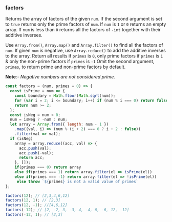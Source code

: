### factors

Returns the array of factors of the given `num`.
If the second argument is set to `true` returns only the prime factors of `num`.
If `num` is `1` or `0` returns an empty array.
If `num` is less than `0` returns all the factors of `-int` together with their additive inverses.

Use `Array.from()`, `Array.map()` and `Array.filter()` to find all the factors of `num`.
If given `num` is negative, use `Array.reduce()` to add the additive inverses to the array.
Return all results if `primes` is `0`, only prime factors if `primes` is `1` & only the non-prime factors if `primes` is `-1`
Omit the second argument, `primes`, to return prime and non-prime factors by default.

**Note**:- _Negative numbers are not considered prime._

```js
const factors = (num, primes = 0) => {
  const isPrime = num => {
    const boundary = Math.floor(Math.sqrt(num));
    for (var i = 2; i <= boundary; i++) if (num % i === 0) return false;
    return num >= 2;
  };
  const isNeg = num < 0;
  num = isNeg ? -num : num;
  let array = Array.from({ length: num - 1 })
    .map((val, i) => (num % (i + 2) === 0 ? i + 2 : false))
    .filter(val => val);
  if (isNeg)
    array = array.reduce((acc, val) => {
      acc.push(val);
      acc.push(-val);
      return acc;
    }, []);
    if(primes === 0) return array
    else if(primes === 1) return array.filter(el => isPrime(el))
    else if(primes === -1) return array.filter(el => !isPrime(el))
     else throw `${primes} is not a valid value of primes`
};
```

```js
factors(12); // [2,3,4,6,12]
factors(12, 1); // [2,3]
factors(12, -1); //[4,6,12]
factors(-12); // [2, -2, 3, -3, 4, -4, 6, -6, 12, -12]
factors(-12, 1); // [2,3]
```
